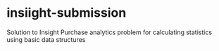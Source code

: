 # insiight-submission
 Solution to Insight Purchase analytics problem for calculating statistics using basic data structures
